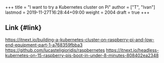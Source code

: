 +++
title = "I want to try a Kubernetes cluster on Pi"
author = ["T", "Ivan"]
lastmod = 2019-11-27T16:28:44+09:00
weight = 2004
draft = true
+++

## Link {#link}

<https://itnext.io/building-a-kubernetes-cluster-on-raspberry-pi-and-low-end-equipment-part-1-a768359fbba3>
<https://github.com/lucasteligioridis/raspbernetes>
<https://itnext.io/headless-kubernetes-on-15-raspberry-pis-boot-in-under-8-minutes-808402ea2348>
